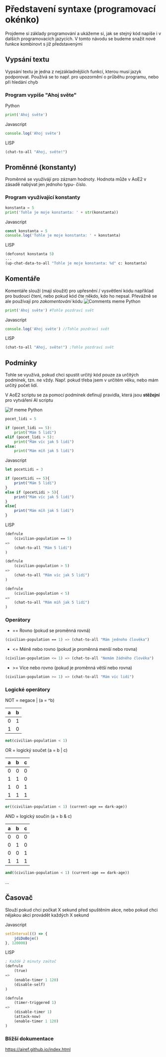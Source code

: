# Představení syntaxe (programovací okénko)
Projdeme si základy programování a ukážeme si, jak se stejný kód napíše i v dalších programovacích jazycích.
V tomto návodu se budeme snažit nové funkce kombinovt s již představenými

## Vypsání textu
Vypsání textu je jedna z nejzákladnějších funkcí, kterou musí jazyk podporovat. Používá se to např. pro upozornění o průběhu programu, nebo při hledání chyb

### Program vypíše "Ahoj světe"
Python
``` python
print('Ahoj světe')
```
Javascript
``` javascript
console.log('Ahoj světe')
```
LISP
``` lisp
(chat-to-all "Ahoj, světe!")
```
## Proměnné (konstanty)
Proměnné se využívájí pro záznam hodnoty. Hodnota může v AoE2 v zásadě nabývat jen jednoho typu- číslo.

### Program využívající konstanty
``` python
konstanta = 5
print('Tohle je moje konstanta: ' + str(konstanta))
```
Javascript
``` javascript
const konstanta = 5
console.log('Tohle je moje konstanta: ' + konstanta)
```
LISP
``` lisp
(defconst konstanta 5)
...
(up-chat-data-to-all "Tohle je moje konstanta: %d" c: konstanta)
```

## Komentáře
Komentáře slouží (mají sloužit) pro upřesnění / vysvětlení kódu například pro budoucí čtení, nebo pokud kód čte někdo, kdo ho nepsal. Převážně se ale používají pro *zakomentování* kódu
![Comments meme](./assets/comments.jpg)
Python
``` python
print('Ahoj světe') #Tohle pozdraví svět
```
Javascript
``` javascript
console.log('Ahoj světe') //Tohle pozdraví svět
```
LISP
``` lisp
(chat-to-all "Ahoj, světe!") ;Tohle pozdraví svět
```

## Podmínky
Tohle se využívá, pokud chci spustit určitý kód pouze za určitých podmínek, tzn. ne vždy.
Např. pokud třeba jsem v určitém věku, nebo mám určitý počet lidí.

V AoE2 scriptu se za pomocí podmínek definují pravidla, která jsou **stěžejní** pro vytváření AI scriptu

![If meme](./assets/ifmeme.jpeg)
Python
``` python
pocet_lidi = 5

if (pocet_lidi == 5):
    print("Mám 5 lidí")
elif (pocet_lidi > 5):
    print("Mám víc jak 5 lidí")
else:
    print("Mám míň jak 5 lidí")
```
Javascript
``` javascript
let pocetLidi = 3

if (pocetLidi == 5){
    print("Mám 5 lidí")
}
else if (pocetLidi > 5){
    print("Mám víc jak 5 lidí")
}
else{
    print("Mám míň jak 5 lidí")
}
```
LISP
``` lisp
(defrule
    (civilian-population == 5)
=>
    (chat-to-all "Mám 5 lidí")
)

(defrule
    (civilian-population > 5)
=>
    (chat-to-all "Mám víc jak 5 lidí")
)

(defrule
    (civilian-population < 5)
=>
    (chat-to-all "Mám míň jak 5 lidí")
)
```

### Operátory
- == Rovno (pokud se proměnná rovná)
```lisp
(civilian-population == 1) => (chat-to-all "Mám jednoho člověka")
```
- <= Méně nebo rovno (pokud je proměnná menší nebo rovna)
```lisp
(civilian-population <= 1) => (chat-to-all "Nemám žádného člověka")
```
- \>= Více nebo rovno (pokud je proměnná větší nebo rovna)
```lisp
(civilian-population >= 1) => (chat-to-all "Mám víc lidí")
```

### Logické operátory

NOT = negace | (a = ^b)

| a | b |
|---|---|
| 0 | 1 |
| 1 | 0 |

```lisp
not(civilian-population < 1)
```

OR = logický součet (a = b | c)

| a | b | c |
|---|---|---|
| 0 | 0 | 0 |
| 1 | 1 | 0 |
| 1 | 0 | 1 |
| 1 | 1 | 1 |

```lisp
or((civilian-population < 1) (current-age == dark-age))
```

AND = logický součin (a = b & c)

| a | b | c |
|---|---|---|
| 0 | 0 | 0 |
| 0 | 1 | 0 |
| 0 | 0 | 1 |
| 1 | 1 | 1 |

```lisp
and((civilian-population < 1) (current-age == dark-age))
```

...

## Časovač
Slouží pokud chci počkat X sekund před spuštěním akce, nebo pokud chci nějakou akci provádět každých X sekund

Javascript
``` javascript
setInterval(() => {
    jdiDoBoje()
}, 120000)
```
LISP
``` lisp
; Každé 2 minuty zaútoč
(defrule
    (true)
=>
    (enable-timer 1 120)
    (disable-self)
)

(defrule
    (timer-triggered 1)
=>
    (disable-timer 1)
    (attack-now)
    (enable-timer 1 120)
)
```

### Bližší dokumentace
https://airef.github.io/index.html